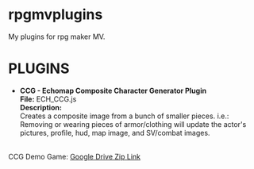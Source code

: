 # rpgmvplugins
My plugins for rpg maker MV.

<h1>PLUGINS</h1>

- <b>CCG - Echomap Composite Character Generator Plugin</b> <br>
<b>File:</b> ECH_CCG.js <br>
<b>Description:</b> <br>
Creates a composite image from a bunch of smaller pieces.
i.e.: Removing or wearing pieces of armor/clothing will update the actor's pictures, profile, hud, map image, and SV/combat images.
<br>
CCG Demo Game: 
<A HREF="https://drive.google.com/file/d/0By_pGGcW1cRGaWJKeVZCUjBFM3c/view?usp=sharing">Google Drive Zip Link</A>

<br>
<br>
